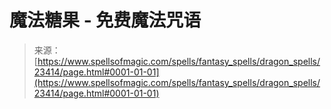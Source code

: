 <!--yml

category: 未分类

date: 2024-06-12 19:08:31

-->

# 魔法糖果 - 免费魔法咒语

> 来源：[https://www.spellsofmagic.com/spells/fantasy_spells/dragon_spells/23414/page.html#0001-01-01](https://www.spellsofmagic.com/spells/fantasy_spells/dragon_spells/23414/page.html#0001-01-01)
